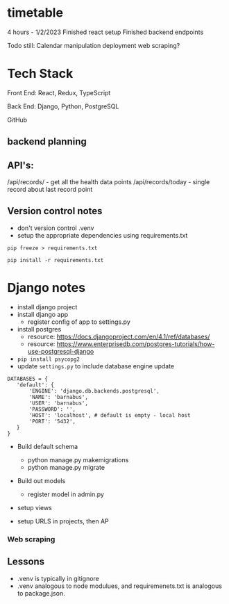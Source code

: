 # timetable
4 hours - 1/2/2023
Finished react setup
Finished backend endpoints

Todo still:
Calendar manipulation
deployment
web scraping?

# Tech Stack
Front End:
React, Redux, TypeScript

Back End:
Django, Python, PostgreSQL 

GitHub 

## backend planning

## API's:
/api/records/ - get all the health data points
/api/records/today - single record about last record point

## Version control notes
- don't version control .venv
- setup the appropriate dependencies using requirements.txt

```
pip freeze > requirements.txt

pip install -r requirements.txt
```


# Django notes
- install django project
- install django app
  - register config of app to settings.py
- install postgres
  - resource: https://docs.djangoproject.com/en/4.1/ref/databases/ 
  - resource: https://www.enterprisedb.com/postgres-tutorials/how-use-postgresql-django
- `pip install psycopg2`
- update `settings.py` to include database engine update

```
DATABASES = {
   'default': {
       'ENGINE': 'django.db.backends.postgresql',
       'NAME': 'barnabus',
       'USER': 'barnabus',
       'PASSWORD': '',
       'HOST': 'localhost', # default is empty - local host
       'PORT': '5432',
   }
}
```

- Build default schema
  - python manage.py makemigrations
  - python manage.py migrate
- Build out models
  - register model in admin.py

- setup views

- setup URLS in projects, then AP

### Web scraping



## Lessons
- .venv is typically in gitignore
- .venv analogous to node modulues, and requiremenets.txt is analogous to package.json.